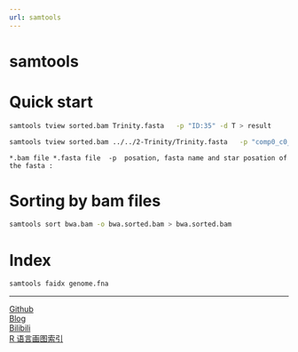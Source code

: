 ```yaml
---
url: samtools
---
```


# samtools

# Quick start
```bash
samtools tview sorted.bam Trinity.fasta   -p "ID:35" -d T > result

samtools tview sorted.bam ../../2-Trinity/Trinity.fasta   -p "comp0_c0_seq1:35" -d H > 123.html
```
```
*.bam file *.fasta file  -p  posation, fasta name and star posation of the fasta :
```
# Sorting by bam files
```bash
samtools sort bwa.bam -o bwa.sorted.bam > bwa.sorted.bam
```

# Index
```bash
samtools faidx genome.fna
```

---  
[Github](https://github.com/Karobben)  
[Blog](http://Karobben.github.io)  
[Bilibili](https://space.bilibili.com/393056819)  
[R 语言画图索引](https://karobben.github.io/R/R-index.html)
